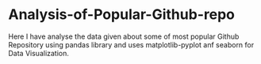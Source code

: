 # Analysis-of-Popular-Github-repo
Here I have analyse the data given about some of most popular Github Repository using pandas library and uses matplotlib-pyplot anf seaborn for Data Visualization.
